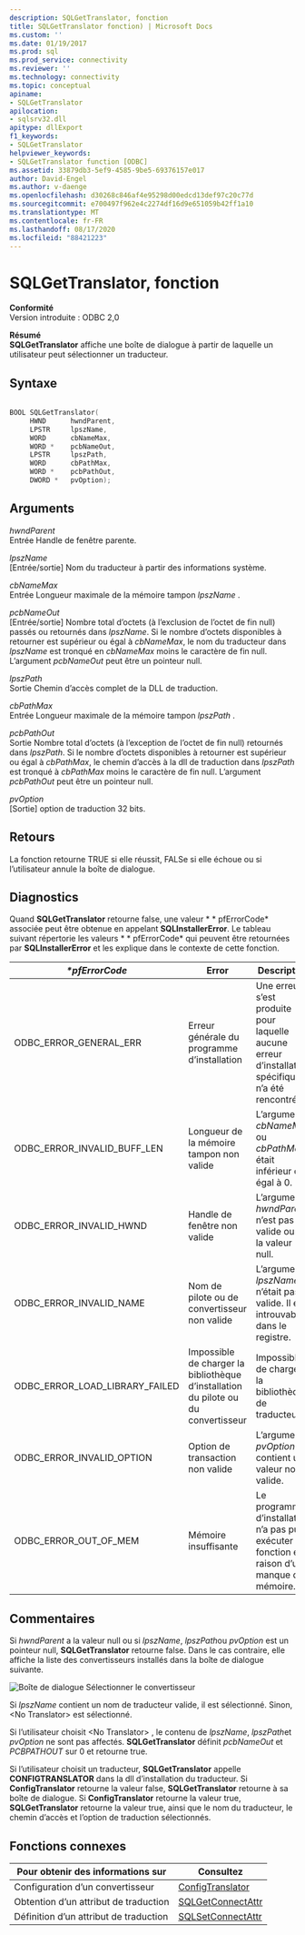 ```yaml
---
description: SQLGetTranslator, fonction
title: SQLGetTranslator fonction) | Microsoft Docs
ms.custom: ''
ms.date: 01/19/2017
ms.prod: sql
ms.prod_service: connectivity
ms.reviewer: ''
ms.technology: connectivity
ms.topic: conceptual
apiname:
- SQLGetTranslator
apilocation:
- sqlsrv32.dll
apitype: dllExport
f1_keywords:
- SQLGetTranslator
helpviewer_keywords:
- SQLGetTranslator function [ODBC]
ms.assetid: 33879db3-5ef9-4585-9be5-69376157e017
author: David-Engel
ms.author: v-daenge
ms.openlocfilehash: d30268c846af4e95298d00edcd13def97c20c77d
ms.sourcegitcommit: e700497f962e4c2274df16d9e651059b42ff1a10
ms.translationtype: MT
ms.contentlocale: fr-FR
ms.lasthandoff: 08/17/2020
ms.locfileid: "88421223"
---
```

# <a name="sqlgettranslator-function"></a>SQLGetTranslator, fonction
**Conformité**  
 Version introduite : ODBC 2,0  
  
 **Résumé**  
 **SQLGetTranslator** affiche une boîte de dialogue à partir de laquelle un utilisateur peut sélectionner un traducteur.  
  
## <a name="syntax"></a>Syntaxe  
  
```cpp  
  
BOOL SQLGetTranslator(  
     HWND      hwndParent,  
     LPSTR     lpszName,  
     WORD      cbNameMax,  
     WORD *    pcbNameOut,  
     LPSTR     lpszPath,  
     WORD      cbPathMax,  
     WORD *    pcbPathOut,  
     DWORD *   pvOption);  
```  
  
## <a name="arguments"></a>Arguments  
 *hwndParent*  
 Entrée Handle de fenêtre parente.  
  
 *lpszName*  
 [Entrée/sortie] Nom du traducteur à partir des informations système.  
  
 *cbNameMax*  
 Entrée Longueur maximale de la mémoire tampon *lpszName* .  
  
 *pcbNameOut*  
 [Entrée/sortie] Nombre total d’octets (à l’exclusion de l’octet de fin null) passés ou retournés dans *lpszName*. Si le nombre d’octets disponibles à retourner est supérieur ou égal à *cbNameMax*, le nom du traducteur dans *lpszName* est tronqué en *cbNameMax* moins le caractère de fin null. L’argument *pcbNameOut* peut être un pointeur null.  
  
 *lpszPath*  
 Sortie Chemin d’accès complet de la DLL de traduction.  
  
 *cbPathMax*  
 Entrée Longueur maximale de la mémoire tampon *lpszPath* .  
  
 *pcbPathOut*  
 Sortie Nombre total d’octets (à l’exception de l’octet de fin null) retournés dans *lpszPath*. Si le nombre d’octets disponibles à retourner est supérieur ou égal à *cbPathMax*, le chemin d’accès à la dll de traduction dans *lpszPath* est tronqué à *cbPathMax* moins le caractère de fin null. L’argument *pcbPathOut* peut être un pointeur null.  
  
 *pvOption*  
 [Sortie] option de traduction 32 bits.  
  
## <a name="returns"></a>Retours  
 La fonction retourne TRUE si elle réussit, FALSe si elle échoue ou si l’utilisateur annule la boîte de dialogue.  
  
## <a name="diagnostics"></a>Diagnostics  
 Quand **SQLGetTranslator** retourne false, une valeur * \* pfErrorCode* associée peut être obtenue en appelant **SQLInstallerError**. Le tableau suivant répertorie les valeurs * \* pfErrorCode* qui peuvent être retournées par **SQLInstallerError** et les explique dans le contexte de cette fonction.  
  
|*\*pfErrorCode*|Error|Description|  
|---------------------|-----------|-----------------|  
|ODBC_ERROR_GENERAL_ERR|Erreur générale du programme d’installation|Une erreur s’est produite pour laquelle aucune erreur d’installation spécifique n’a été rencontrée.|  
|ODBC_ERROR_INVALID_BUFF_LEN|Longueur de la mémoire tampon non valide|L’argument *cbNameMax* ou *cbPathMax* était inférieur ou égal à 0.|  
|ODBC_ERROR_INVALID_HWND|Handle de fenêtre non valide|L’argument *hwndParent* n’est pas valide ou a la valeur null.|  
|ODBC_ERROR_INVALID_NAME|Nom de pilote ou de convertisseur non valide|L’argument *lpszName* n’était pas valide. Il est introuvable dans le registre.|  
|ODBC_ERROR_LOAD_LIBRARY_FAILED|Impossible de charger la bibliothèque d’installation du pilote ou du convertisseur|Impossible de charger la bibliothèque de traducteurs.|  
|ODBC_ERROR_INVALID_OPTION|Option de transaction non valide|L’argument *pvOption* contient une valeur non valide.|  
|ODBC_ERROR_OUT_OF_MEM|Mémoire insuffisante|Le programme d’installation n’a pas pu exécuter la fonction en raison d’un manque de mémoire.|  
  
## <a name="comments"></a>Commentaires  
 Si *hwndParent* a la valeur null ou si *lpszName*, *lpszPath*ou *pvOption* est un pointeur null, **SQLGetTranslator** retourne false. Dans le cas contraire, elle affiche la liste des convertisseurs installés dans la boîte de dialogue suivante.  
  
 ![Boîte de dialogue Sélectionner le convertisseur](../../../odbc/reference/syntax/media/ch23j.gif "CH23J")  
  
 Si *lpszName* contient un nom de traducteur valide, il est sélectionné. Sinon, \<No Translator> est sélectionné.  
  
 Si l’utilisateur choisit \<No Translator> , le contenu de *lpszName*, *lpszPath*et *pvOption* ne sont pas affectés. **SQLGetTranslator** définit *pcbNameOut* et *PCBPATHOUT* sur 0 et retourne true.  
  
 Si l’utilisateur choisit un traducteur, **SQLGetTranslator** appelle **CONFIGTRANSLATOR** dans la dll d’installation du traducteur. Si **ConfigTranslator** retourne la valeur false, **SQLGetTranslator** retourne à sa boîte de dialogue. Si **ConfigTranslator** retourne la valeur true, **SQLGetTranslator** retourne la valeur true, ainsi que le nom du traducteur, le chemin d’accès et l’option de traduction sélectionnés.  
  
## <a name="related-functions"></a>Fonctions connexes  
  
|Pour obtenir des informations sur|Consultez|  
|---------------------------|---------|  
|Configuration d’un convertisseur|[ConfigTranslator](../../../odbc/reference/syntax/configtranslator-function.md)|  
|Obtention d’un attribut de traduction|[SQLGetConnectAttr](../../../odbc/reference/syntax/sqlgetconnectattr-function.md)|  
|Définition d’un attribut de traduction|[SQLSetConnectAttr](../../../odbc/reference/syntax/sqlsetconnectattr-function.md)|

